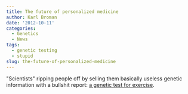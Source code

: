 ```yaml
---
title: The future of personalized medicine
author: Karl Broman
date: '2012-10-11'
categories:
  - Genetics
  - News
tags:
  - genetic testing
  - stupid
slug: the-future-of-personalized-medicine
---
```


"Scientists" ripping people off by selling them basically useless genetic information with a bullshit report: [a genetic test for exercise](http://well.blogs.nytimes.com/2012/10/10/are-you-likely-to-respond-to-exercise/?smid=pl-share).
